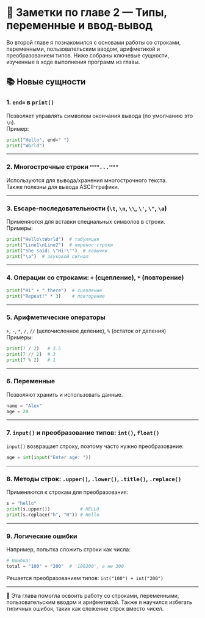 # 📝 Заметки по главе 2 — Типы, переменные и ввод-вывод

Во второй главе я познакомился с основами работы со строками, переменными, пользовательским вводом, арифметикой и преобразованием типов. Ниже собраны ключевые сущности, изученные в ходе выполнения программ из главы.

## 📚 Новые сущности

### 1. `end=` в `print()`  
Позволяет управлять символом окончания вывода (по умолчанию это `\n`).  
Пример:  
```python
print("Hello", end=" ")
print("World")
```

---

### 2. Многострочные строки `"""..."""`  
   Используются для вывода/хранения многострочного текста.  
   Также полезны для вывода ASCII-графики.

---

### 3. **Escape-последовательности** (`\t`, `\n`, `\\`, `\'`, `\"`, `\a`)  
   Применяются для вставки специальных символов в строки.  
   Примеры:

```python
print("Hello\tWorld")  # табуляция
print("Line1\nLine2")  # перенос строки
print("She said: \"Hi!\"")  # кавычки
print("\a")  # звуковой сигнал
```

---

### 4. Операции со строками: `+` (сцепление), `*` (повторение)  

```python
print("Hi" + " there")  # сцепление
print("Repeat!" * 3)    # повторение
```

---

### 5. **Арифметические операторы**  
   `+`, `-`, `*`, `/`, `//` (целочисленное деление), `%` (остаток от деления)  
   Примеры:

```python
print(7 / 2)   # 3.5
print(7 // 2)  # 3
print(7 % 2)   # 1
```

---

### 6. **Переменные**  
   Позволяют хранить и использовать данные.

```python
name = "Alex"
age = 20
```

---

### 7. `input()` и преобразование типов: `int()`, `float()`  
   `input()` возвращает строку, поэтому часто нужно преобразование:

```python
age = int(input("Enter age: "))
```

---

### 8. Методы строк: `.upper()`, `.lower()`, `.title()`, `.replace()`  
   Применяются к строкам для преобразования:

```python
s = "hello"
print(s.upper())           # HELLO
print(s.replace("h", "H")) # Hello
```

---

### 9. **Логические ошибки**  
   Например, попытка сложить строки как числа:

```python
# Ошибка:
total = "100" + "200"  # '100200', а не 300
```

Решается преобразованием типов: `int("100") + int("200")`

---

📌 Эта глава помогла освоить работу со строками, переменными, пользовательским вводом и арифметикой. Также я научился избегать типичных ошибок, таких как сложение строк вместо чисел.
